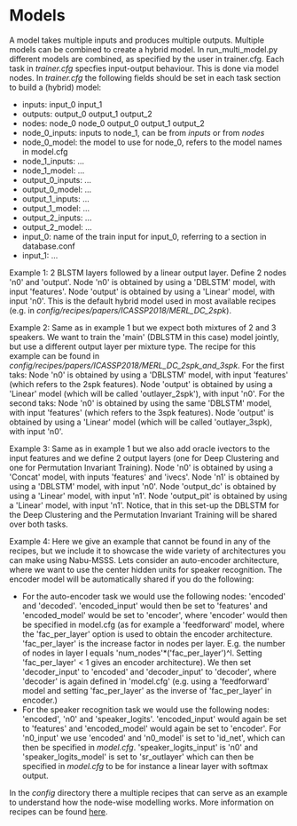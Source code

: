 # Models

A model takes multiple inputs and produces multiple outputs.
Multiple models can be combined to create a hybrid model. In run_multi_model.py 
different models are combined, as specified by the user in trainer.cfg. Each task
in *trainer.cfg* specfies input-output behaviour. This is done via model nodes. In *trainer.cfg* the following fields
should be set in each task section to build a (hybrid) model:

- inputs: input_0 input_1
- outputs: output_0 output_1 output_2
- nodes: node_0 node_0 output_0 output_1 output_2
- node_0_inputs: inputs to node_1, can be from *inputs* or from *nodes*
- node_0_model: the model to use for node_0, refers to the model names in model.cfg
- node_1_inputs: ...
- node_1_model: ...
- output_0_inputs: ...
- output_0_model: ...
- output_1_inputs: ...
- output_1_model: ...
- output_2_inputs: ...
- output_2_model: ...
- input_0: name of the train input for input_0, referring to a section in database.conf
- input_1: ...



Example 1: 2 BLSTM layers followed by a linear output layer. Define 2 nodes 'n0' 
and 'output'. Node 'n0' is obtained by using a 'DBLSTM' model, with input 'features'.
Node 'output' is obtained by using a 'Linear' model, with input 'n0'. This is the default hybrid model used in most 
available recipes (e.g. in *config/recipes/papers/ICASSP2018/MERL_DC_2spk*).

Example 2: Same as in example 1 but we expect both mixtures of 2 and 3 speakers. We
want to train the 'main' (DBLSTM in this case) model jointly, but use a different output layer per mixture
type. The recipe for this example can be found in *config/recipes/papers/ICASSP2018/MERL_DC_2spk_and_3spk*.
For the first taks: Node 'n0' is obtained by using a 'DBLSTM' model, with input 
'features' (which refers to the 2spk features). Node 'output' is obtained by using
a 'Linear' model (which will be called 'outlayer_2spk'), with input 'n0'. 
For the second taks: Node 'n0' is obtained by using the same 'DBLSTM' model, with 
input 'features' (which refers to the 3spk features). Node 'output' is obtained by 
using a 'Linear' model (which will be called 'outlayer_3spk), with input 'n0'.

Example 3: Same as in example 1 but we also add oracle ivectors to the input features and
we define 2 output layers (one for Deep Clustering and one for Permutation Invariant
Training). Node 'n0' is obtained by using a 'Concat' model, with inputs 'features' and
'ivecs'. Node 'n1' is obtained by using a 'DBLSTM' model, with input 'n0'. Node 
'output_dc' is obtained by using a 'Linear' model, with input 'n1'. Node 'output_pit' 
is obtained by using a 'Linear' model, with input 'n1'. Notice, that in this set-up the DBLSTM for the Deep Clustering 
and the Permutation Invariant Training will be shared over both tasks.

Example 4: Here we give an example that cannot be found in any of the recipes, but we include it to showcase the wide
variety of architectures you can make using Nabu-MSSS. Lets consider an auto-encoder architecture, where we want to use
the center hidden units for speaker recognition. The encoder model will be automatically shared if you do the following:
- For the auto-encoder task we would use the following nodes: 'encoded'
and 'decoded'. 'encoded_input' would then be set to 'features' and 'encoded_model' would be set to 'encoder', where
'encoder' would then be specified in model.cfg (as for example a 'feedforward' model, where the 'fac_per_layer' option is used to
obtain the encoder architecture. 'fac_per_layer' is the increase factor in nodes per layer. E.g. the number of nodes in
layer l equals 'num_nodes'*('fac_per_layer')^l. Setting 'fac_per_layer' < 1 gives an encoder architecture). We then set
'decoder_input' to 'encoded' and 'decoder_input' to 'decoder', where 'decoder' is again defined in 'model.cfg' (e.g.
using a 'feedforward' model and setting 'fac_per_layer' as the inverse of 'fac_per_layer' in encoder.)
 - For the speaker recognition task we would use the following nodes: 'encoded', 'n0' and 'speaker_logits'. 
 'encoded_input' would again be set to 'features' and 'encoded_model' would again be set to 'encoder'. For 'n0_input' 
 we use 'encoded' and 'n0_model' is set to 'id_net', which can then be specified in *model.cfg*. 'speaker_logits_input'
 is 'n0' and 'speaker_logits_model' is set to 'sr_outlayer' which can then be specified in *model.cfg* to be for instance
 a linear layer with softmax output.



In the *config* directory there a multiple recipes that can serve as an example to
understand how the node-wise modelling works. More information on recipes can be found [here](config/recipes/README.md).